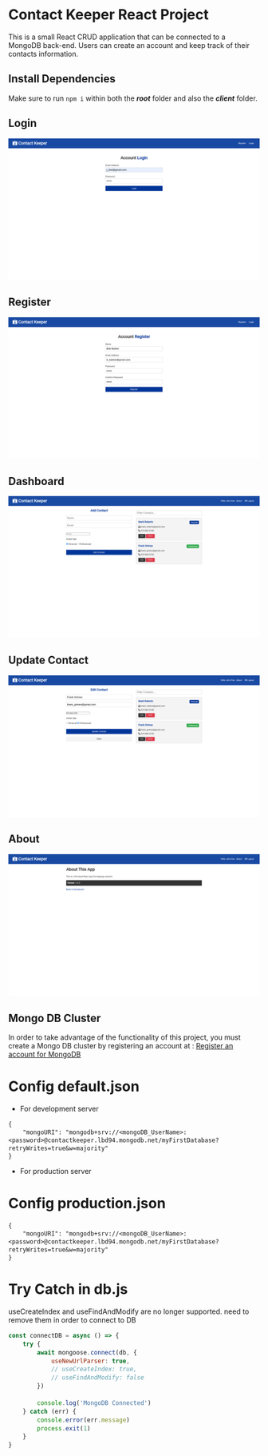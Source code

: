 # Contact Keeper React Project

This is a small React CRUD application that can be connected to a MongoDB back-end.
Users can create an account and keep track of their contacts information.

## Install Dependencies

Make sure to run ```npm i``` within both the ***root*** folder and also the ***client*** folder.

## Login

![alt-text](project-images/login.png)

## Register

![alt-text](project-images/register.png)

## Dashboard

![alt-text](project-images/dashboard.png)

## Update Contact

![alt-text](project-images/update.png)

## About

![alt-text](project-images/about.png)

## Mongo DB Cluster

In order to take advantage of the functionality of this project, you must create a Mongo DB cluster by registering an account at : [Register an account for MongoDB](https://www.mongodb.com/cloud/atlas/register)

# Config default.json

* For development server

```
{
    "mongoURI": "mongodb+srv://<mongoDB_UserName>:<password>@contactkeeper.lbd94.mongodb.net/myFirstDatabase?retryWrites=true&w=majority"
}
```

* For production server

# Config production.json

```
{
    "mongoURI": "mongodb+srv://<mongoDB_UserName>:<password>@contactkeeper.lbd94.mongodb.net/myFirstDatabase?retryWrites=true&w=majority"
}
```

# Try Catch in db.js

useCreateIndex and useFindAndModify are no longer supported. need to remove them in
order to connect to DB

```javascript
const connectDB = async () => {
    try {
        await mongoose.connect(db, {
            useNewUrlParser: true,
            // useCreateIndex: true,
            // useFindAndModify: false
        })

        console.log('MongoDB Connected')
    } catch (err) {
        console.error(err.message)
        process.exit(1)
    }
}
```